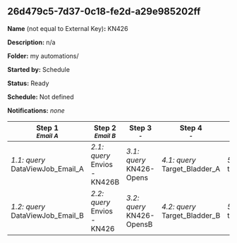 ## 26d479c5-7d37-0c18-fe2d-a29e985202ff

**Name** (not equal to External Key)**:** KN426

**Description:** n/a

**Folder:** my automations/

**Started by:** Schedule

**Status:** Ready

**Schedule:** Not defined

**Notifications:** _none_


| Step 1<br>_<small>Email A</small>_ | Step 2<br>_<small>Email B</small>_ | Step 3<br>_<small>-</small>_ | Step 4<br>_<small>-</small>_ | Step 5<br>_<small>-</small>_ |
| --- | --- | --- | --- | --- |
| _1.1: query_<br>DataViewJob_Email_A | _2.1: query_<br>Envios - KN426B | _3.1: query_<br>KN426-Opens | _4.1: query_<br>Target_Bladder_A | _5.1: query_<br>target_Kidney_A |
| _1.2: query_<br>DataViewJob_Email_B | _2.2: query_<br>Envios - KN426 | _3.2: query_<br>KN426-OpensB | _4.2: query_<br>Target_Bladder_B | _5.2: query_<br>target_Kidney_B |
